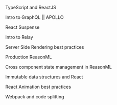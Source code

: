 TypeScript and ReactJS

Intro to GraphQL || APOLLO

React Suspense

Intro to Relay

Server Side Rendering best practices

Production ReasonML

Cross component state management in ReasonML

Immutable data structures and React

React Animation best practices

Webpack and code splitting
